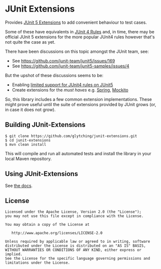 JUnit Extensions
====

Provides [JUnit 5 Extensions](http://junit.org/junit5/docs/current/user-guide/#extensions) to add convenient behaviour to test cases.

Some of these have equivalents in [JUnit 4 Rules](https://github.com/junit-team/junit4/wiki/Rules) and, in time, there may be official JUnit 5 extensions for the more popular JUnit4 rules however that's not quite the case as yet.

There have been discussions on this topic amongst the JUnit team, see:

- See https://github.com/junit-team/junit5/issues/169
- See https://github.com/junit-team/junit5-samples/issues/4

But the upshot of these discussions seems to be:

- Enabling [limited support for JUnit4 rules on JUnit5](http://junit.org/junit5/docs/snapshot/user-guide/#migrating-from-junit4-rule-support)
- Create extensions for the _must haves_ e.g. [Spring](https://github.com/sbrannen/spring-test-junit5), [Mockito](https://github.com/junit-team/junit5-samples/blob/master/junit5-mockito-extension/src/main/java/com/example/mockito/MockitoExtension.java)

So, this library includes a few common extension implementations. These might prove useful until the suite of extensions provided by JUnit grows (or, in case it does not grow).

Building JUnit-Extensions
-------

```
$ git clone https://github.com/glytching/junit-extensions.git
$ cd junit-extensions
$ mvn clean install
```

This will compile and run all automated tests and install the library in your local Maven repository. 

Using JUnit-Extensions
-------

See [the docs](https://glytching.github.io/junit-extensions/).

License
-------

    Licensed under the Apache License, Version 2.0 (the "License");
    you may not use this file except in compliance with the License.
    
    You may obtain a copy of the License at

       http://www.apache.org/licenses/LICENSE-2.0

    Unless required by applicable law or agreed to in writing, software
    distributed under the License is distributed on an "AS IS" BASIS,
    WITHOUT WARRANTIES OR CONDITIONS OF ANY KIND, either express or implied.
    See the License for the specific language governing permissions and
    limitations under the License.